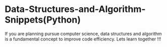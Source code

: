 # Data-Structures-and-Algorithm-Snippets(Python)
If you are planning pursue  computer science, data structures and algorithm is a fundamental concept to improve code efficiency.
Lets learn together !!!
